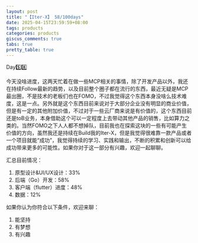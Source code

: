 ```yaml
---
layout: post
title: "【Iter-X】 58/100days"
date: 2025-04-15T23:59:59+08:00
tags: products
categories: products
giscus_comments: true
tabs: true
pretty_table: true
---
```


Day5️⃣8️⃣

今天没啥进度，这两天忙着在做一些MCP相关的事情，除了开发产品以外，我还在持续Follow最新的趋势，以及目前整个圈子都在流行的东西，最近无疑是MCP最出圈，不是技术的老板们也在FOMO，不过我觉得这个东西本身没啥么技术难度，这是一点。另外就是这个东西目前来说对于大部分企业没有明显的商业价值，但是有一定的其他附加价值，不过对于一些云厂商来说是有价值的，这个东西目前还是toB业务，本身借助这个可以一定程度上去带动其他产品的销售，比如算力之类的。当然FOMO之下人人都不想掉队，目前我也在探索这块的一些有可能产生价值的方向，虽然我还是持续在Build我的Iter-X，但是我觉得很难靠一款产品或者一个项目就能“成功”，我觉得持续的学习、实践和输出，不断的积累和创新可以给成功带来更多的可能性。如果你对于这一部分有兴趣，欢迎一起聊聊。

汇总目前情况：

1. 原型设计&UI/UX设计：33%
2. 后端（Go）开发：58%
3. 客户端（flutter）进度：48%
4. 数据：12%

如果你认为你符合以下条件，欢迎来聊：

1. 能坚持
2. 有梦想
3. 有兴趣
